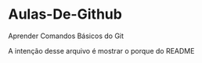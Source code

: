 # Aulas-De-Github
Aprender Comandos Básicos do Git

  A intenção desse arquivo é mostrar o porque do README
